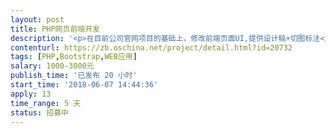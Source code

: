 ```yaml
---                
layout: post       
title: PHP网页前端开发           
description: '<p>在目前公司官网项目的基础上，修改前端页面UI,提供设计稿+切图标注</p><p><br></p><p>原有项目使用bootstrap开发，响应式。 网站地址：www.creativeaugen.com。 </p><p><br></p><p>具体需求请看附件</p>'     
contenturl: https://zb.oschina.net/project/detail.html?id=20732      
tags: [PHP,Bootstrap,WEB应用]            
salary: 1000-3000元          
publish_time: '已发布 20 小时'         
start_time: '2018-06-07 14:44:36'           
apply: 13                   
time_range: 5 天              
status: 招募中                  
---                 
```

